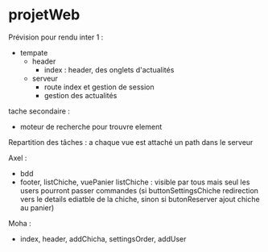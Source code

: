 # projetWeb
Prévision pour rendu inter 1 :
 - tempate 
   - header 
        - index : header, des onglets d'actualités
    - serveur
        - route index et gestion de session
        - gestion des actualités
        
tache secondaire :
 - moteur de recherche pour trouvre element


Repartition des tâches :
a chaque vue est attaché un path dans le serveur

Axel : 
 - bdd
 - footer, listChiche, vuePanier
 listChiche : visible par tous mais seul les users pourront passer commandes (si buttonSettingsChiche redirection vers le details ediatble de la chiche, sinon si butonReserver ajout chiche au panier)


Moha :
 - index, header, addChicha, settingsOrder, addUser
